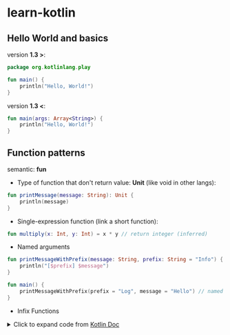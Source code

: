 # learn-kotlin

## Hello World and basics

version **1.3 >**:
```kotlin
package org.kotlinlang.play

fun main() {
    println("Hello, World!")
}

```

version **1.3 <**:
```kotlin
fun main(args: Array<String>) {
    println("Hello, World!")
}
```

## Function patterns
semantic: **fun**

- Type of function that don't return value: **Unit** (like void in other langs):
```kotlin
fun printMessage(message: String): Unit {
    println(message)
}
```

- Single-expression function (link a short function):
```kotlin
fun multiply(x: Int, y: Int) = x * y // return integer (inferred)
```

- Named arguments
```kotlin
fun printMessageWithPrefix(message: String, prefix: String = "Info") {  // 2
    println("[$prefix] $message")
}

fun main() {
    printMessageWithPrefix(prefix = "Log", message = "Hello") // named arguments change order of arguments. Prints: [Log] Hello
}
```

- Infix Functions
<details>
<summary>Click to expand code from <a href="https://play.kotlinlang.org/byExample/01_introduction/02_Functions" target="_blank">Kotlin Doc</a></summary>
<p>

```kotlin
    fun main() {

    infix fun Int.times(str: String) = str.repeat(this)
    println(2 times "Bye ") // Bye Bye 

    val pair = "Ferrari" to "Katrina"
    println(pair) (Ferrari, Katrina)

    infix fun String.onto(other: String) = Pair(this, other)
    val myPair = "McLaren" onto "Lucas"
    println(myPair) (McLaren, Lucas)

    val sophia = Person("Sophia")
    val claudia = Person("Claudia")
    sophia likes claudia
    }

    class Person(val name: String) {
    val likedPeople = mutableListOf<Person>()
    infix fun likes(other: Person) { likedPeople.add(other) }
    }
```
</p>
</details>